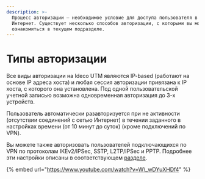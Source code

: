 ```yaml
---
description: >-
  Процесс авторизации – необходимое условие для доступа пользователя в сеть
  Интернет. Существует несколько способов авторизации, с которыми вы можете
  ознакомиться в текущем подразделе.
---
```


# Типы авторизации

Все виды авторизации на Ideco UTM являются IP-based \(работают на основе IP адреса хоста\) и любая сессия авторизации привязана к IP хоста, с которого она установлена. Под одной пользовательской учетной записью возможна одновременная авторизация до 3-х устройств.

Пользователь автоматически разавторизуется при не активности \(отсутствии соединений с сетью Интернет\) в течении заданного в настройках времени \(от 10 минут до суток\) \(кроме подключений по VPN\).

Вы можете также авторизовать пользователей подключающихся по VPN по протоколам IKEv2/IPSec, SSTP, L2TP/IPSec и PPTP. Подробнее эти настройки описаны в соответствующем [разделе](../servisy/tunnelnye_protokoly_vpn/podklyuchenie_polzovatelei_client-to-site_/).

{% embed url="https://www.youtube.com/watch?v=W\_wDYuXHDf4" %}

